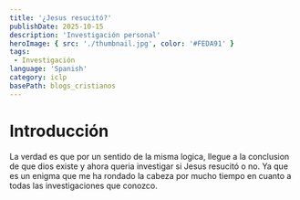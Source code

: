 ```yaml
---
title: '¿Jesus resucitó?'
publishDate: 2025-10-15
description: 'Investigación personal'
heroImage: { src: './thumbnail.jpg', color: '#FEDA91' }
tags: 
 - Investigación
language: 'Spanish'
category: iclp
basePath: blogs_cristianos
---
```


# Introducción

La verdad es que por un sentido de la misma logica, llegue a la conclusion de que dios existe y ahora queria investigar si Jesus resucitó o no. Ya que es un enigma que me ha rondado la cabeza por mucho tiempo en cuanto a todas las investigaciones que conozco.

